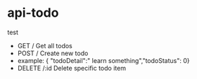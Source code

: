 # api-todo
test

- GET / Get all todos
- POST / Create new todo
- example: { "todoDetail":" learn something","todoStatus": 0}
- DELETE /:id Delete specific todo item
